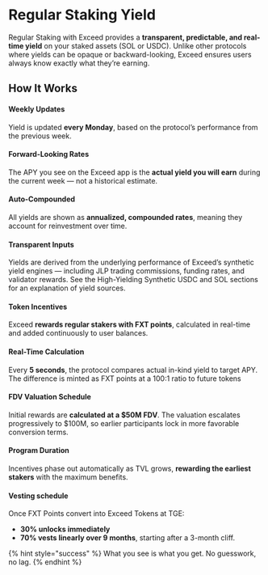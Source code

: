 # Regular Staking Yield

Regular Staking with Exceed provides a **transparent, predictable, and real-time yield** on your staked assets (SOL or USDC). Unlike other protocols where yields can be opaque or backward-looking, Exceed ensures users always know exactly what they’re earning.

## How It Works

#### Weekly Updates

Yield is updated **every Monday**, based on the protocol’s performance from the previous week.

#### Forward-Looking Rates

The APY you see on the Exceed app is the **actual yield you will earn** during the current week — not a historical estimate.

#### Auto-Compounded

All yields are shown as **annualized, compounded rates**, meaning they account for reinvestment over time.

#### Transparent Inputs

Yields are derived from the underlying performance of Exceed’s synthetic yield engines — including JLP trading commissions, funding rates, and validator rewards. See the High-Yielding Synthetic USDC and SOL sections for an explanation of yield sources.&#x20;

#### **Token Incentives**

Exceed **rewards regular stakers with FXT points**, calculated in real-time and added continuously to user balances.

#### **Real-Time Calculation**

Every **5 seconds**, the protocol compares actual in-kind yield to target APY. The difference is minted as FXT points at a 100:1 ratio to future tokens

#### **FDV Valuation Schedule**

Initial rewards are **calculated at a $50M FDV**. The valuation escalates progressively to $100M, so earlier participants lock in more favorable conversion terms.

#### **Program Duration**

Incentives phase out automatically as TVL grows, **rewarding the earliest stakers** with the maximum benefits.

#### **Vesting schedule**&#x20;

Once FXT Points convert into Exceed Tokens at TGE:

* **30% unlocks immediately**
* **70% vests linearly over 9 months**, starting after a 3-month cliff.

{% hint style="success" %}
What you see is what you get. No guesswork, no lag.
{% endhint %}
